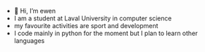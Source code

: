 - 👋 Hi, I’m ewen
- I am a student at Laval University in computer science
- my favourite activities are sport and development
- I code mainly in python for the moment but I plan to learn other languages 

